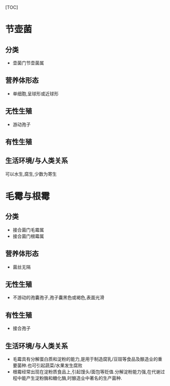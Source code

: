 [TOC]

# 节壶菌

## 分类

+  壶菌门节壶菌属

## 营养体形态

+  单细胞,呈球形或近球形

## 无性生殖

+  游动孢子

## 有性生殖



## 生活环境/与人类关系

可以水生,腐生,少数为寄生

# 毛霉与根霉

## 分类

+  接合菌门毛霉属
+  接合菌门根霉属

## 营养体形态

+  菌丝无隔

## 无性生殖

+  不游动的孢囊孢子,孢子囊黑色或褐色,表面光滑

## 有性生殖

+  接合孢子 

## 生活环境/与人类关系

+  毛霉具有分解蛋白质和淀粉的能力,是用于制造腐乳/豆豉等食品及酿造业的重要菌种.也可引起蔬菜/水果发生腐败
+  根霉经常出现在淀粉质食品上,引起馒头/面包等贬值.分解淀粉能力强,在代谢过程中能产生淀粉酶和糖化酶,时酿造业中著名的生产菌种.